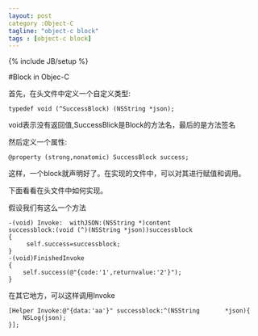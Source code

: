 ```yaml
---
layout: post
category :Object-C
tagline: "object-c block"
tags : [object-c block]
---
```

{% include JB/setup %}

#Block in Objec-C

首先，在头文件中定义一个自定义类型:

	typedef void (^SuccessBlock) (NSString *json);
	
void表示没有返回值,SuccessBlick是Block的方法名，最后的是方法签名

然后定义一个属性:

	@property (strong,nonatomic) SuccessBlock success;

这样，一个block就声明好了。在实现的文件中，可以对其进行赋值和调用。

下面看看在头文件中如何实现。

假设我们有这么一个方法

	-(void) Invoke:  withJSON:(NSString *)content 
	successblock:(void (^)(NSString *json))successblock
	{
	     self.success=successblock;
	}
    -(void)FinishedInvoke
    {
    	self.success(@"{code:'1',returnvalue:'2'}");
    }

在其它地方，可以这样调用Invoke

	[Helper Invoke:@"{data:'aa'}" successblock:^(NSString 		*json){
		NSLog(json);
	}];
